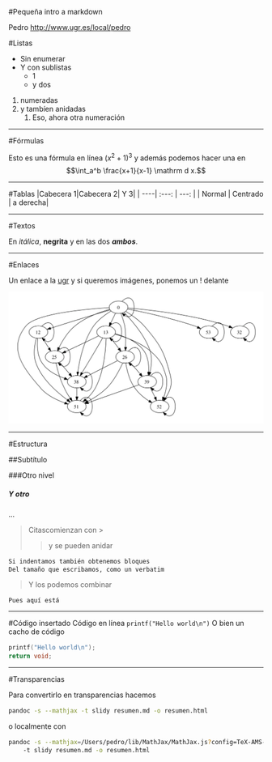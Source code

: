 #Pequeña intro a markdown

Pedro <http://www.ugr.es/local/pedro>

#Listas

* Sin enumerar
* Y con sublistas
	* 1
	* y dos

1. numeradas
2. y tambíen anidadas
	1. Eso, ahora otra numeración

***
#Fórmulas

Esto es una fórmula en línea $(x^2+1)^3$ y además podemos hacer una en $$\int_a^b \frac{x+1}{x-1} \mathrm d x.$$

---

#Tablas
|Cabecera 1|Cabecera 2| Y 3|
| ----| :---: | ---: |
| Normal | Centrado | a derecha|

---

#Textos

En *itálica*, **negrita** y en las dos **_ambos_**.

___

#Enlaces

Un enlace a la [ugr](http://www.ugr.es)
y si queremos imágenes, ponemos un ! delante

![Una afoto](apery.png)


---

#Estructura

##Subtítulo

###Otro nivel

##### Y otro
...

> Citascomienzan con \>
> > y se pueden anidar

	Si indentamos también obtenemos bloques
	Del tamaño que escribamos, como un verbatim

> Y los podemos combinar
>
 	Pues aquí está

---

#Código insertado
Código en línea `printf("Hello world\n")`
O bien un cacho de código

```c
printf("Hello world\n");
return void;
```


---

#Transparencias

Para convertirlo en transparencias hacemos

```bash
pandoc -s --mathjax -t slidy resumen.md -o resumen.html
```

o localmente con

```bash
pandoc -s --mathjax=/Users/pedro/lib/MathJax/MathJax.js?config=TeX-AMS-MML_HTMLorMML
	-t slidy resumen.md -o resumen.html
```
